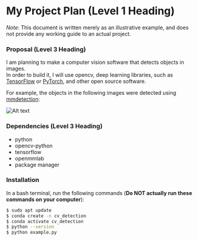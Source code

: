 # My Project Plan (Level 1 Heading)

*Note*: This document is written merely as an illustrative example, and does not provide any working guide to an actual project.

### Proposal (Level 3 Heading)

I am planning to make a computer vision software that detects objects in images.  
In order to build it, I will use opencv, deep learning libraries, such as [TensorFlow](https://www.tensorflow.org/) or [PyTorch](https://pytorch.org/), and other open source software.

For example, the objects in the following images were detected using [mmdetection](https://github.com/open-mmlab/mmdetection):

![Alt text](https://user-images.githubusercontent.com/12907710/137271636-56ba1cd2-b110-4812-8221-b4c120320aa9.png)

### Dependencies (Level 3 Heading)

- python
- opencv-python
- tensorflow
- openmmlab
- package manager

### Installation

In a bash terminal, run the following commands (**Do NOT actually run these commands on your computer**):

```bash
$ sudo apt update
$ conda create -n cv_detection
$ conda activate cv_detection
$ python --version
$ python example.py
